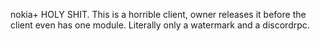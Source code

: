 nokia+
HOLY SHIT. This is a horrible client, owner releases it before the client even has one module. Literally only a watermark and a discordrpc.

